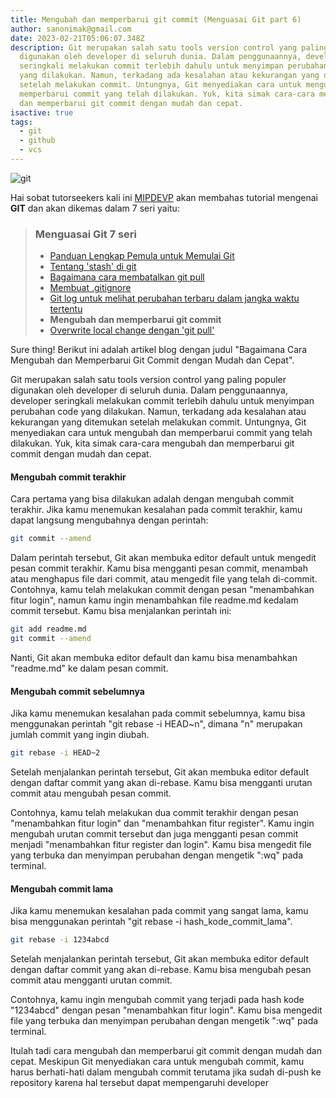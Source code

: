 ```yaml
---
title: Mengubah dan memperbarui git commit (Menguasai Git part 6)
author: sanonimak@gmail.com
date: 2023-02-21T05:06:07.348Z
description: Git merupakan salah satu tools version control yang paling populer
  digunakan oleh developer di seluruh dunia. Dalam penggunaannya, developer
  seringkali melakukan commit terlebih dahulu untuk menyimpan perubahan code
  yang dilakukan. Namun, terkadang ada kesalahan atau kekurangan yang ditemukan
  setelah melakukan commit. Untungnya, Git menyediakan cara untuk mengubah dan
  memperbarui commit yang telah dilakukan. Yuk, kita simak cara-cara mengubah
  dan memperbarui git commit dengan mudah dan cepat.
isactive: true
tags:
  - git
  - github
  - vcs
---
```

![git](https://git-scm.com/images/logos/downloads/Git-Logo-2Color.png "git")

Hai sobat tutorseekers kali ini [MIPDEVP](https://mipdevp.com) akan membahas tutorial mengenai **GIT** dan akan dikemas dalam 7 seri yaitu:

> ### Menguasai Git 7 seri
>
> * [Panduan Lengkap Pemula untuk Memulai Git](https://mipdevp.com/blog/articles/2022-10-23-panduan-lengkap-pemula-untuk-memulai-git-menguasai-git-part-1)
> * [Tentang 'stash' di git](https://mipdevp.com/blog/articles/2022-11-22-tentang-stash-di-git-menguasai-git-part-2/)
> * [Bagaimana cara membatalkan git pull](https://mipdevp.com/blog/articles/2022-11-27-bagaimana-cara-membatalkan-git-pull-menguasai-git-part-3/)
> * [Membuat .gitignore](https://mipdevp.com/blog/articles/2023-02-10-membuat-gitignore-menguasai-git-part-3)
> * [Git log untuk melihat perubahan terbaru dalam jangka waktu tertentu](https://mipdevp.com/blog/articles/2023-02-11-git-log-untuk-melihat-perubahan-terbaru-dalam-jangka-waktu-tertentu-menguasai-git-part-4)
> * **Mengubah dan memperbarui git commit**
> * [Overwrite local change dengan 'git pull'](#)

Sure thing! Berikut ini adalah artikel blog dengan judul "Bagaimana Cara Mengubah dan Memperbarui Git Commit dengan Mudah dan Cepat".

Git merupakan salah satu tools version control yang paling populer digunakan oleh developer di seluruh dunia. Dalam penggunaannya, developer seringkali melakukan commit terlebih dahulu untuk menyimpan perubahan code yang dilakukan. Namun, terkadang ada kesalahan atau kekurangan yang ditemukan setelah melakukan commit. Untungnya, Git menyediakan cara untuk mengubah dan memperbarui commit yang telah dilakukan. Yuk, kita simak cara-cara mengubah dan memperbarui git commit dengan mudah dan cepat.


#### **Mengubah commit terakhir**
Cara pertama yang bisa dilakukan adalah dengan mengubah commit terakhir. Jika kamu menemukan kesalahan pada commit terakhir, kamu dapat langsung mengubahnya dengan perintah:
```sh
git commit --amend
```
Dalam perintah tersebut, Git akan membuka editor default untuk mengedit pesan commit terakhir. Kamu bisa mengganti pesan commit, menambah atau menghapus file dari commit, atau mengedit file yang telah di-commit.
Contohnya, kamu telah melakukan commit dengan pesan "menambahkan fitur login", namun kamu ingin menambahkan file readme.md kedalam commit tersebut. Kamu bisa menjalankan perintah ini:
```sh
git add readme.md
git commit --amend
```
Nanti, Git akan membuka editor default dan kamu bisa menambahkan "readme.md" ke dalam pesan commit.


#### Mengubah commit sebelumnya
Jika kamu menemukan kesalahan pada commit sebelumnya, kamu bisa menggunakan perintah "git rebase -i HEAD~n", dimana "n" merupakan jumlah commit yang ingin diubah.
```sh
git rebase -i HEAD~2
```
Setelah menjalankan perintah tersebut, Git akan membuka editor default dengan daftar commit yang akan di-rebase. Kamu bisa mengganti urutan commit atau mengubah pesan commit.

Contohnya, kamu telah melakukan dua commit terakhir dengan pesan "menambahkan fitur login" dan "menambahkan fitur register". Kamu ingin mengubah urutan commit tersebut dan juga mengganti pesan commit menjadi "menambahkan fitur register dan login". Kamu bisa mengedit file yang terbuka dan menyimpan perubahan dengan mengetik ":wq" pada terminal.

#### Mengubah commit lama
Jika kamu menemukan kesalahan pada commit yang sangat lama, kamu bisa menggunakan perintah "git rebase -i hash_kode_commit_lama".
```sh
git rebase -i 1234abcd
```
Setelah menjalankan perintah tersebut, Git akan membuka editor default dengan daftar commit yang akan di-rebase. Kamu bisa mengubah pesan commit atau mengganti urutan commit.

Contohnya, kamu ingin mengubah commit yang terjadi pada hash kode "1234abcd" dengan pesan "menambahkan fitur login". Kamu bisa mengedit file yang terbuka dan menyimpan perubahan dengan mengetik ":wq" pada terminal.

Itulah tadi cara mengubah dan memperbarui git commit dengan mudah dan cepat. Meskipun Git menyediakan cara untuk mengubah commit, kamu harus berhati-hati dalam mengubah commit terutama jika sudah di-push ke repository karena hal tersebut dapat mempengaruhi developer

